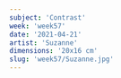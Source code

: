 ```yaml
---
subject: 'Contrast'
week: 'week57'
date: '2021-04-21'
artist: 'Suzanne'
dimensions: '20x16 cm'
slug: 'week57/Suzanne.jpg'
---
```

